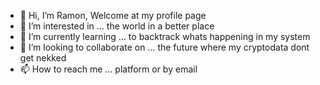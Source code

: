 - 👋 Hi, I’m Ramon, Welcome at my profile page
- 👀 I’m interested in ... the world in a better place
- 🌱 I’m currently learning ... to backtrack whats happening in my system
- 💞️ I’m looking to collaborate on ... the future where my cryptodata dont get nekked
- 📫 How to reach me ... platform or by email

<!---
ramonbrugman/ramonbrugman is a ✨ special ✨ repository because its `README.md` (this file) appears on your GitHub profile.
You can click the Preview link to take a look at your changes.
--->
